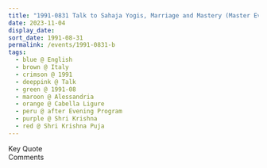 ```yaml
---
title: "1991-0831 Talk to Sahaja Yogis, Marriage and Mastery (Master Everything and First You Master Yourself), after the Evening Program, the day before Śhrī Kṛiṣhṇa Pūjā, Tent, Cabella Ligure, Alessandria, Italy"
date: 2023-11-04
display_date: 
sort_date: 1991-08-31
permalink: /events/1991-0831-b
tags:
  - blue @ English
  - brown @ Italy
  - crimson @ 1991
  - deeppink @ Talk
  - green @ 1991-08
  - maroon @ Alessandria
  - orange @ Cabella Ligure
  - peru @ after Evening Program
  - purple @ Shri Krishna
  - red @ Shri Krishna Puja
---
```


<wave-list>
  <list-title color="green" width="75">Key Quote</list-title>
  <list-item color="BlanchedAlmond"  width="200"></list-item>
  <list-item color="Lavender"></list-item>
  <list-item color="BlanchedAlmond"></list-item>
</wave-list>

<br>

<wave-list>
  <list-title color="green" width="75">Comments</list-title>
  <list-item color="BlanchedAlmond"  width="200"></list-item>
  <list-item color="Lavender"></list-item>
  <list-item color="BlanchedAlmond"></list-item>
</wave-list>